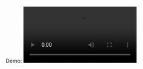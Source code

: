 Demo:
![mp4](https://user-images.githubusercontent.com/106739134/190191851-ecce296a-fd23-4105-acf7-0b5cd87124fb.mp4)

